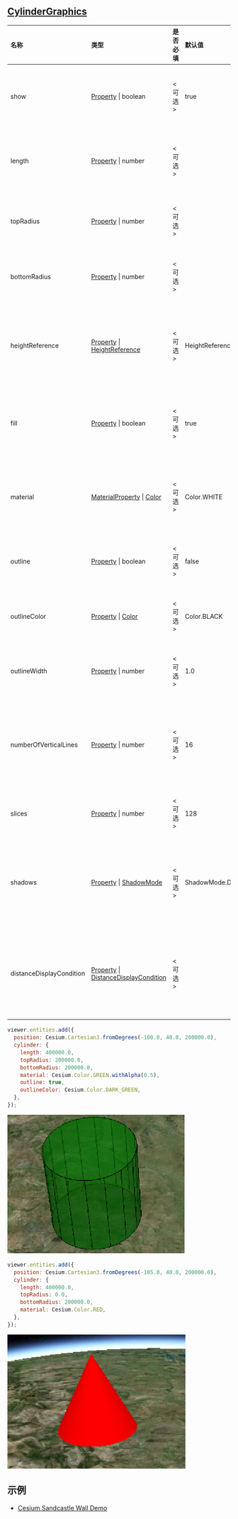 ## [CylinderGraphics](https://staven630.github.io/cesium-doc-zh/CylinderGraphics.html)

| 名称                     | 类型                                                                                                                                                                       | 是否必填 | 默认值               | 描述                                     |
| :----------------------- | :------------------------------------------------------------------------------------------------------------------------------------------------------------------------- | :------- | :------------------- | :--------------------------------------- |
| show                     | [Property](https://staven630.github.io/cesium-doc-zh/Property.html) \| boolean                                                                                             | <可选>   | true                 | 指定圆柱体可见性的布尔属性。             |
| length                   | [Property](https://staven630.github.io/cesium-doc-zh/Property.html) \| number                                                                                              | <可选>   |                      | 指定圆柱体长度的数字属性。               |
| topRadius                | [Property](https://staven630.github.io/cesium-doc-zh/Property.html) \| number                                                                                              | <可选>   |                      | 指定圆柱体顶部的半径。                   |
| bottomRadius             | [Property](https://staven630.github.io/cesium-doc-zh/Property.html) \| number                                                                                              | <可选>   |                      | 指定圆柱体底部的半径。                   |
| heightReference          | [Property](https://staven630.github.io/cesium-doc-zh/Property.html) \| [HeightReference](https://staven630.github.io/cesium-doc-zh/global.html#HeightReference)            | <可选>   | HeightReference.NONE | 指定距离实体位置的高度相对于什么。       |
| fill                     | [Property](https://staven630.github.io/cesium-doc-zh/Property.html) \| boolean                                                                                             | <可选>   | true                 | 指定是否用提供的材料填充圆柱体。         |
| material                 | [MaterialProperty](https://staven630.github.io/cesium-doc-zh/MaterialProperty.html) \| [Color](https://staven630.github.io/cesium-doc-zh/Color.html)                       | <可选>   | Color.WHITE          | 指定用于填充圆柱体的材料的属性。         |
| outline                  | [Property](https://staven630.github.io/cesium-doc-zh/Property.html) \| boolean                                                                                             | <可选>   | false                | 指定圆柱体是否有轮廓。                   |
| outlineColor             | [Property](https://staven630.github.io/cesium-doc-zh/Property.html) \| [Color](https://staven630.github.io/cesium-doc-zh/Color.html)                                       | <可选>   | Color.BLACK          | 指定轮廓的 Color 属性。                  |
| outlineWidth             | [Property](https://staven630.github.io/cesium-doc-zh/Property.html) \| number                                                                                              | <可选>   | 1.0                  | 指定轮廓宽度的数字属性。                 |
| numberOfVerticalLines    | [Property](https://staven630.github.io/cesium-doc-zh/Property.html) \| number                                                                                              | <可选>   | 16                   | 用于指定沿轮廓的周长绘制的垂直线的数量。 |
| slices                   | [Property](https://staven630.github.io/cesium-doc-zh/Property.html) \| number                                                                                              | <可选>   | 128                  | 圆柱周长周围的边数。                     |
| shadows                  | [Property](https://staven630.github.io/cesium-doc-zh/Property.html) \| [ShadowMode](https://staven630.github.io/cesium-doc-zh/global.html#ShadowMode)                      | <可选>   | ShadowMode.DISABLED  | 指定圆柱体是投射还是接收来自光源的阴影。 |
| distanceDisplayCondition | [Property](https://staven630.github.io/cesium-doc-zh/Property.html) \| [DistanceDisplayCondition](https://staven630.github.io/cesium-doc-zh/DistanceDisplayCondition.html) | <可选>   |                      | 指定该圆柱体将在距相机多远的距离处显示。 |

```js
viewer.entities.add({
  position: Cesium.Cartesian3.fromDegrees(-100.0, 40.0, 200000.0),
  cylinder: {
    length: 400000.0,
    topRadius: 200000.0,
    bottomRadius: 200000.0,
    material: Cesium.Color.GREEN.withAlpha(0.5),
    outline: true,
    outlineColor: Cesium.Color.DARK_GREEN,
  },
});
```

![cylinder_1](../img/cylinder_1.png)

```js
viewer.entities.add({
  position: Cesium.Cartesian3.fromDegrees(-105.0, 40.0, 200000.0),
  cylinder: {
    length: 400000.0,
    topRadius: 0.0,
    bottomRadius: 200000.0,
    material: Cesium.Color.RED,
  },
});
```

![cylinder_2](../img/cylinder_2.png)

## 示例

- [Cesium Sandcastle Wall Demo](https://sandcastle.cesium.com/?src=Cylinders%20and%20Cones.html)
